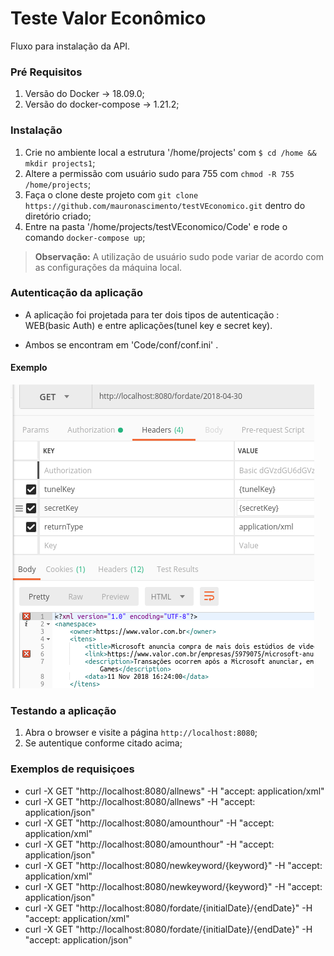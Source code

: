 Teste Valor Econômico
==============

Fluxo para instalação da API.

### Pré Requisitos
1. Versão do Docker -> 18.09.0;
2. Versão do docker-compose -> 1.21.2;

### Instalação

1. Crie no ambiente local a estrutura '/home/projects' com `$ cd /home && mkdir projects1`;
2. Altere a permissão com usuário sudo para 755 com `chmod -R 755 /home/projects`;
3. Faça o clone deste projeto com `git clone https://github.com/mauronascimento/testVEconomico.git` dentro do diretório criado;
4. Entre na pasta '/home/projects/testVEconomico/Code' e rode o comando `docker-compose up`;

> **Observação:** A utilização de usuário sudo pode variar de acordo com as configurações da máquina local.

### Autenticação da aplicação

- A aplicação foi projetada para ter dois tipos de autenticação : WEB(basic Auth) e entre aplicações(tunel key e secret key).

- Ambos se encontram em 'Code/conf/conf.ini' .

#### Exemplo

![screen shot](https://raw.githubusercontent.com/mauronascimento/testVEconomico/master/Docs/images/example.png)

### Testando a aplicação

1. Abra o browser e visite a página `http://localhost:8080`;
2. Se autentique conforme citado acima;

### Exemplos de requisiçoes

- curl -X GET "http://localhost:8080/allnews" -H  "accept: application/xml"
- curl -X GET "http://localhost:8080/allnews" -H  "accept: application/json"
- curl -X GET "http://localhost:8080/amounthour" -H  "accept: application/xml"
- curl -X GET "http://localhost:8080/amounthour" -H  "accept: application/json"
- curl -X GET "http://localhost:8080/newkeyword/{keyword}" -H  "accept: application/xml"
- curl -X GET "http://localhost:8080/newkeyword/{keyword}" -H  "accept: application/json"
- curl -X GET "http://localhost:8080/fordate/{initialDate}/{endDate}" -H  "accept: application/xml"
- curl -X GET "http://localhost:8080/fordate/{initialDate}/{endDate}" -H  "accept: application/json"
